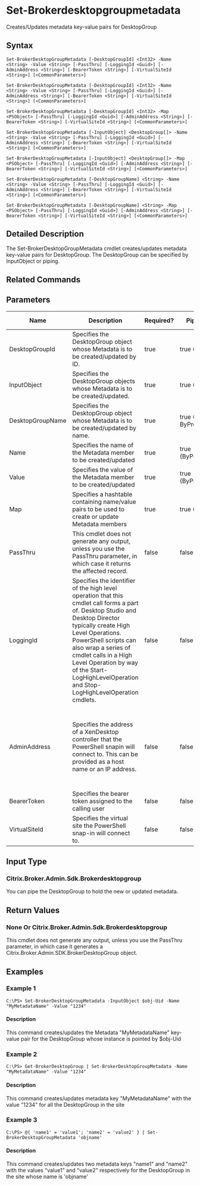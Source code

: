 ﻿
# Set-Brokerdesktopgroupmetadata
Creates/Updates metadata key-value pairs for DesktopGroup
## Syntax
```
Set-BrokerDesktopGroupMetadata [-DesktopGroupId] <Int32> -Name <String> -Value <String> [-PassThru] [-LoggingId <Guid>] [-AdminAddress <String>] [-BearerToken <String>] [-VirtualSiteId <String>] [<CommonParameters>]

Set-BrokerDesktopGroupMetadata [-DesktopGroupId] <Int32> -Name <String> -Value <String> [-PassThru] [-LoggingId <Guid>] [-AdminAddress <String>] [-BearerToken <String>] [-VirtualSiteId <String>] [<CommonParameters>]

Set-BrokerDesktopGroupMetadata [-DesktopGroupId] <Int32> -Map <PSObject> [-PassThru] [-LoggingId <Guid>] [-AdminAddress <String>] [-BearerToken <String>] [-VirtualSiteId <String>] [<CommonParameters>]

Set-BrokerDesktopGroupMetadata [-InputObject] <DesktopGroup[]> -Name <String> -Value <String> [-PassThru] [-LoggingId <Guid>] [-AdminAddress <String>] [-BearerToken <String>] [-VirtualSiteId <String>] [<CommonParameters>]

Set-BrokerDesktopGroupMetadata [-InputObject] <DesktopGroup[]> -Map <PSObject> [-PassThru] [-LoggingId <Guid>] [-AdminAddress <String>] [-BearerToken <String>] [-VirtualSiteId <String>] [<CommonParameters>]

Set-BrokerDesktopGroupMetadata [-DesktopGroupName] <String> -Name <String> -Value <String> [-PassThru] [-LoggingId <Guid>] [-AdminAddress <String>] [-BearerToken <String>] [-VirtualSiteId <String>] [<CommonParameters>]

Set-BrokerDesktopGroupMetadata [-DesktopGroupName] <String> -Map <PSObject> [-PassThru] [-LoggingId <Guid>] [-AdminAddress <String>] [-BearerToken <String>] [-VirtualSiteId <String>] [<CommonParameters>]
```
## Detailed Description
The Set-BrokerDesktopGroupMetadata cmdlet creates/updates metadata key-value pairs for DesktopGroup. The DesktopGroup can be specified by InputObject or piping.


## Related Commands

## Parameters
| Name   | Description | Required? | Pipeline Input | Default Value |
| --- | --- | --- | --- | --- |
| DesktopGroupId | Specifies the DesktopGroup object whose Metadata is to be created/updated by ID. | true | true (ByValue) |  |
| InputObject | Specifies the DesktopGroup objects whose Metadata is to be created/updated. | true | true (ByValue) |  |
| DesktopGroupName | Specifies the DesktopGroup object whose Metadata is to be created/updated by name. | true | true (ByValue, ByPropertyName) |  |
| Name | Specifies the name of the Metadata member to be created/updated | true | true (ByPropertyName) |  |
| Value | Specifies the value of the Metadata member to be created/updated | true | true (ByPropertyName) |  |
| Map | Specifies a hashtable containing name/value pairs to be used to create or update Metadata members | true | true (ByValue) |  |
| PassThru | This cmdlet does not generate any output, unless you use the PassThru parameter, in which case it returns the affected record. | false | false | False |
| LoggingId | Specifies the identifier of the high level operation that this cmdlet call forms a part of. Desktop Studio and Desktop Director typically create High Level Operations. PowerShell scripts can also wrap a series of cmdlet calls in a High Level Operation by way of the Start-LogHighLevelOperation and Stop-LogHighLevelOperation cmdlets. | false | false |  |
| AdminAddress | Specifies the address of a XenDesktop controller that the PowerShell snapin will connect to. This can be provided as a host name or an IP address. | false | false | Localhost. Once a value is provided by any cmdlet, this value will become the default. |
| BearerToken | Specifies the bearer token assigned to the calling user | false | false |  |
| VirtualSiteId | Specifies the virtual site the PowerShell snap-in will connect to. | false | false |  |

## Input Type

### Citrix.Broker.Admin.Sdk.Brokerdesktopgroup
You can pipe the DesktopGroup to hold the new or updated metadata.
## Return Values

### None Or Citrix.Broker.Admin.Sdk.Brokerdesktopgroup
This cmdlet does not generate any output, unless you use the PassThru parameter, in which case it generates a Citrix.Broker.Admin.SDK.BrokerDesktopGroup object.
## Examples

### Example 1
```
C:\PS> Set-BrokerDesktopGroupMetadata -InputObject $obj-Uid -Name "MyMetadataName" -Value "1234"
```
#### Description
This command creates/updates the Metadata "MyMetadataName" key-value pair for the DesktopGroup whose instance is pointed by \$obj-Uid
### Example 2
```
C:\PS> Get-BrokerDesktopGroup | Set-BrokerDesktopGroupMetadata -Name "MyMetadataName" -Value "1234"
```
#### Description
This command creates/updates metadata key "MyMetadataName" with the value "1234" for all the DesktopGroup in the site
### Example 3
```
C:\PS> @{ 'name1' = 'value1'; 'name2' = 'value2' } | Set-BrokerDesktopGroupMetadata 'objname'
```
#### Description
This command creates/updates two metadata keys "name1" and "name2" with the values "value1" and "value2" respectively for the DesktopGroup in the site whose name is 'objname'
